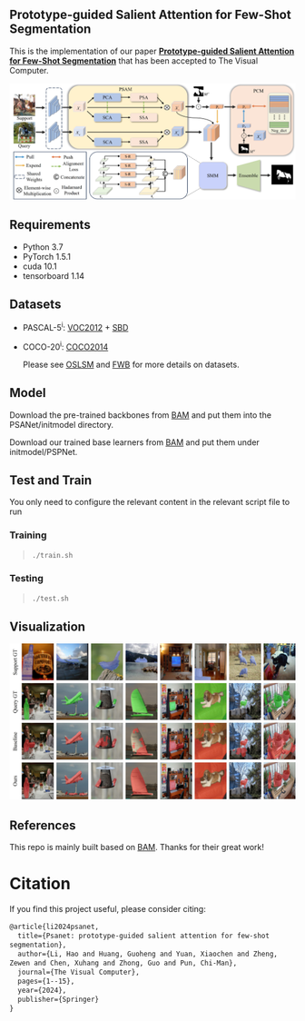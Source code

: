 ## Prototype-guided Salient Attention for Few-Shot Segmentation
This is the implementation of our paper [**Prototype-guided Salient Attention for Few-Shot Segmentation**](https://link.springer.com/article/10.1007/s00371-024-03582-1?utm_source=rct_congratemailt&utm_medium=email&utm_campaign=nonoa_20240801&utm_content=10.1007%2Fs00371-024-03582-1) that has been accepted to The Visual Computer. 


<p align="middle">
    <img src="figure/Figure1.jpg">
</p>

## Requirements

- Python 3.7
- PyTorch 1.5.1
- cuda 10.1
- tensorboard 1.14

## Datasets

- PASCAL-5<sup>i</sup>:  [VOC2012](http://host.robots.ox.ac.uk/pascal/VOC/voc2012/) + [SBD](http://home.bharathh.info/pubs/codes/SBD/download.html)

- COCO-20<sup>i</sup>:  [COCO2014](https://cocodataset.org/#download)

  Please see [OSLSM](https://arxiv.org/abs/1709.03410) and [FWB](https://openaccess.thecvf.com/content_ICCV_2019/html/Nguyen_Feature_Weighting_and_Boosting_for_Few-Shot_Segmentation_ICCV_2019_paper.html) for more details on datasets. 

## Model

Download the pre-trained backbones from [BAM](https://github.com/chunbolang/BAM) and put them into the PSANet/initmodel directory.

Download our trained base learners from [BAM](https://github.com/chunbolang/BAM) and put them under initmodel/PSPNet.

## Test and Train
You only need to configure the relevant content in the relevant script file to run


### Training

> ```bash
> ./train.sh  
> ```

### Testing

> ```bash
> ./test.sh
> ```

## Visualization
<p align="middle">
    <img src="figure/Figure4.jpg">
</p>

## References

This repo is mainly built based on [BAM](https://github.com/chunbolang/BAM). Thanks for their great work!

# Citation

If you find this project useful, please consider citing:
```
@article{li2024psanet,
  title={Psanet: prototype-guided salient attention for few-shot segmentation},
  author={Li, Hao and Huang, Guoheng and Yuan, Xiaochen and Zheng, Zewen and Chen, Xuhang and Zhong, Guo and Pun, Chi-Man},
  journal={The Visual Computer},
  pages={1--15},
  year={2024},
  publisher={Springer}
}
```

